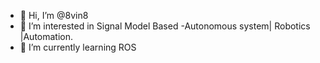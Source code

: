 - 👋 Hi, I’m @8vin8
- 👀 I’m interested in Signal Model Based -Autonomous system| Robotics |Automation.
- 🌱 I’m currently learning ROS


